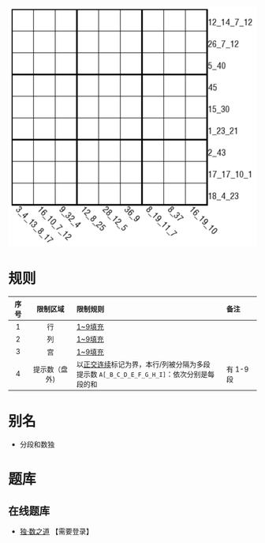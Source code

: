 ![](../../../images/sudoku/连续分段和.png)

# 规则
| 序号 | 限制区域 | 限制规则 | 备注 |
| :---: | :---: | :--- | :--- |
| 1 | 行 | [1~9填充] | |
| 2 | 列 | [1~9填充] | |
| 3 | 宫 | [1~9填充] | |
| 4 | 提示数（盘外) | 以[正交连续]标记为界，本行/列被分隔为多段<br/>提示数 `A[_B_C_D_E_F_G_H_I]`：依次分别是每段的和 | 有 1-9 段 |

# 别名
- 分段和数独

# 题库

## 在线题库
- [独·数之道](http://www.sudokufans.org.cn/lx/game.index.php?type=fdh) 【需要登录】

[1~9填充]: ../../../rules.md#1~9填充
[正交连续]: ../../../rules.md#正交连续